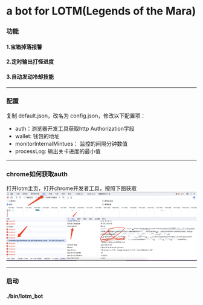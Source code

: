 # a bot for LOTM(Legends of the Mara)

### 功能
#### 1.宝箱掉落报警
#### 2.定时输出打怪进度
#### 3.自动发动冷却技能

----
### 配置
复制 default.json，改名为 config.json，修改以下配置项：

* auth：浏览器开发工具获取http Authorization字段
* wallet: 钱包的地址
* monitorInternalMintues： 监控的间隔分钟数值
* processLog: 输出关卡进度的最小值

----
### chrome如何获取auth
打开lotm主页，打开chrome开发者工具，按照下图获取
![chrome获取auth](./doc/howToGetAuth.png)

----
### 启动

#### ./bin/lotm_bot
